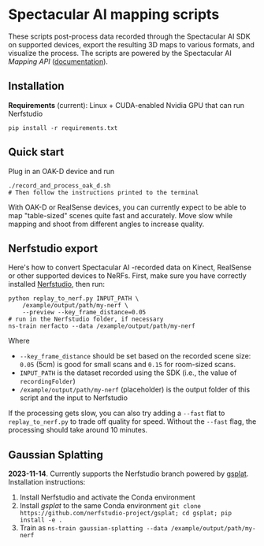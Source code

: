 # Spectacular AI mapping scripts

These scripts post-process data recorded through the Spectacular AI SDK on supported devices, export the resulting 3D maps to various formats, and visualize the process. The scripts are powered by the Spectacular AI _Mapping API_ 
([documentation](https://spectacularai.github.io/docs/sdk/python/latest/#module-spectacularAI.mapping)).

## Installation

**Requirements** (current): Linux + CUDA-enabled Nvidia GPU that can run Nerfstudio

    pip install -r requirements.txt

## Quick start

Plug in an OAK-D device and run

    ./record_and_process_oak_d.sh
    # Then follow the instructions printed to the terminal

With OAK-D or RealSense devices, you can currently expect to be able to map "table-sized" scenes
quite fast and accurately. Move slow while mapping and shoot from different angles to increase quality.

## Nerfstudio export

Here's how to convert Spectacular AI -recorded data on Kinect, RealSense or other supported devices to NeRFs.
First, make sure you have correctly installed [Nerfstudio](https://github.com/nerfstudio-project/nerfstudio),
then run:

    python replay_to_nerf.py INPUT_PATH \
        /example/output/path/my-nerf \
        --preview --key_frame_distance=0.05
    # run in the Nerfstudio folder, if necessary
    ns-train nerfacto --data /example/output/path/my-nerf

Where

 * `--key_frame_distance` should be set based on the recorded scene size: `0.05` (5cm) is good for small scans and `0.15` for room-sized scans.
 * `INPUT_PATH` is the dataset recorded using the SDK (i.e., the value of `recordingFolder`)
 * `/example/output/path/my-nerf` (placeholder) is the output folder of this script and the input to Nerfstudio

If the processing gets slow, you can also try adding a `--fast` flat to `replay_to_nerf.py` to trade off quality for speed.
Without the `--fast` flag, the processing should take around 10 minutes.

## Gaussian Splatting

**2023-11-14**. Currently supports the Nerfstudio branch powered by [gsplat](https://github.com/nerfstudio-project/gsplat).
Installation instructions: 

 1. Install Nerfstudio and activate the Conda environment
 2. Install _gsplat_ to the same Conda environment `git clone https://github.com/nerfstudio-project/gsplat; cd gsplat; pip install -e .`
 3. Train as `ns-train gaussian-splatting --data /example/output/path/my-nerf`


